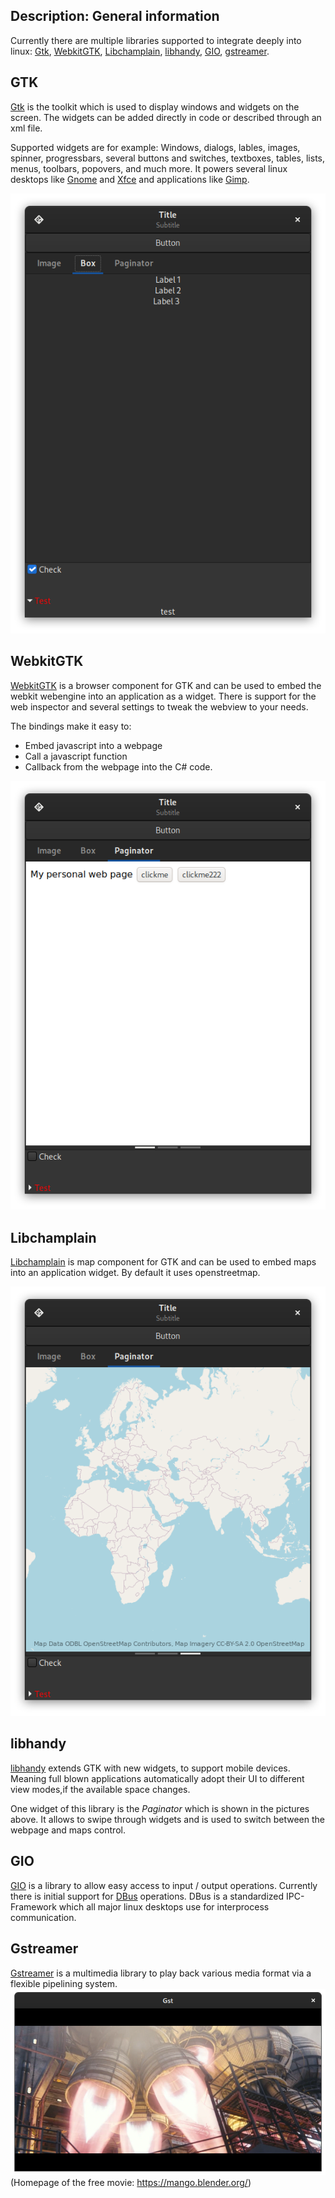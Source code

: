 Description: General information
---
Currently there are multiple libraries supported to integrate deeply into linux: [Gtk](#gtk), [WebkitGTK](#webkitgtk), [Libchamplain](#libchamplain), [libhandy](#libhandy), [GIO](#gio), [gstreamer](#gstreamer).

## GTK
[Gtk] is the toolkit which is used to display windows and widgets on the screen. The widgets can be added directly in code or described through an xml file.

Supported widgets are for example: Windows, dialogs, lables, images, spinner, progressbars, several buttons and switches, textboxes, tables,  lists, menus, toolbars, popovers, and much more. It powers several linux desktops like [Gnome] and [Xfce] and applications like [Gimp].

![A picture of an example gtk application][GtkApp]

## WebkitGTK
[WebkitGTK] is a browser component for GTK and can be used to embed the webkit webengine into an application as a widget. There is support for the web inspector and several settings to tweak the webview to your needs.

The bindings make it easy to:
* Embed javascript into a webpage
* Call a javascript function
* Callback from the webpage into the C# code.

![A picture of an example gtk application with visible webpage][GtkAppBrowser]

## Libchamplain
[Libchamplain] is map component for GTK and can be used to embed maps into an application widget. By default it uses openstreetmap.

![A picture of an example gtk application with visible openstreetmap][GtkAppMaps]

## libhandy
[libhandy] extends GTK with new widgets, to support mobile devices. Meaning full blown applications automatically adopt their UI to different view modes,if the available space changes.

One widget of this library is the *Paginator* which is shown in the pictures above. It allows to swipe through widgets and is used to switch between the webpage and maps control.

## GIO
[GIO] is a library to allow easy access to input / output operations. Currently there is initial support for [DBus] operations. DBus is a standardized IPC-Framework which all major linux desktops use for interprocess communication.

## Gstreamer
[Gstreamer] is a multimedia library to play back various media format via a flexible pipelining system.
![A picture of the Tears of Steel project played via gstreamer][GstSintel]
(Homepage of the free movie: https://mango.blender.org/)

[DBus]: https://www.freedesktop.org/wiki/Software/dbus/
[GIO]: https://developer.gnome.org/gio/stable/
[libhandy]: https://source.puri.sm/Librem5/libhandy
[Libchamplain]: https://wiki.gnome.org/Projects/libchamplain
[WebkitGTK]: https://webkitgtk.org/
[Gtk]: https://gtk.org
[Gimp]: https://gimp.org
[Gnome]: https://gnome.org
[Xfce]: https://xfce.org
[Gstreamer]: https://gstreamer.freedesktop.org/

[GtkApp]: GtkApp.png "Example GtkApp"
[GtkAppBrowser]: GtkAppBrowser.png "Example GtkApp with Browser"
[GtkAppMaps]: GtkAppMaps.png "Example GtkApp with Maps"
[GstSintel]: GstSintel.png "Gstreamer playing back Tears of Steel (https://mango.blender.org/)"